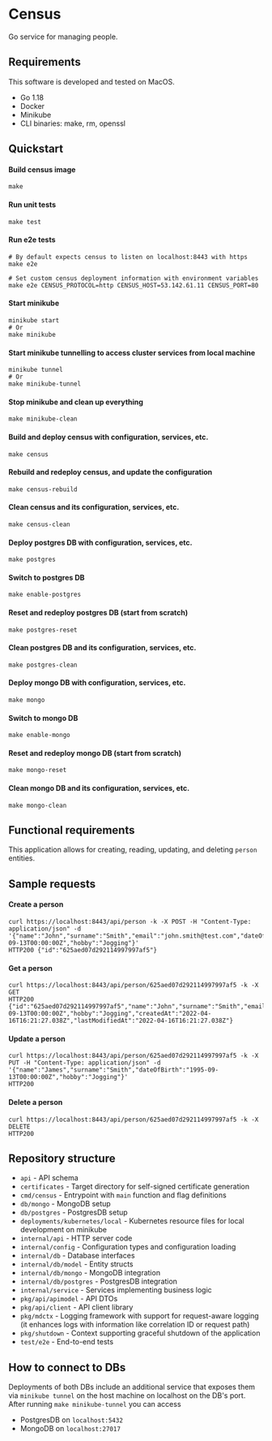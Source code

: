 # Census

Go service for managing people.

## Requirements

This software is developed and tested on MacOS.

- Go 1.18
- Docker
- Minikube
- CLI binaries: make, rm, openssl

## Quickstart

#### Build census image

```shell
make
```

#### Run unit tests

```shell
make test
```

#### Run e2e tests

```shell
# By default expects census to listen on localhost:8443 with https
make e2e

# Set custom census deployment information with environment variables
make e2e CENSUS_PROTOCOL=http CENSUS_HOST=53.142.61.11 CENSUS_PORT=80
```

#### Start minikube

```shell
minikube start
# Or
make minikube
```

#### Start minikube tunnelling to access cluster services from local machine

```shell
minikube tunnel
# Or 
make minikube-tunnel
```

#### Stop minikube and clean up everything

```shell
make minikube-clean
```

#### Build and deploy census with configuration, services, etc.

```shell
make census
```

#### Rebuild and redeploy census, and update the configuration

```shell
make census-rebuild
```

#### Clean census and its configuration, services, etc.

```shell
make census-clean
```

#### Deploy postgres DB with configuration, services, etc.

```shell
make postgres
```

#### Switch to postgres DB

```shell
make enable-postgres
```

#### Reset and redeploy postgres DB (start from scratch)

```shell
make postgres-reset
```

#### Clean postgres DB and its configuration, services, etc.

```shell
make postgres-clean
```

#### Deploy mongo DB with configuration, services, etc.

```shell
make mongo
```

#### Switch to mongo DB

```shell
make enable-mongo
```

#### Reset and redeploy mongo DB (start from scratch)

```shell
make mongo-reset
```

#### Clean mongo DB and its configuration, services, etc.

```shell
make mongo-clean
```

## Functional requirements

This application allows for creating, reading, updating, and deleting `person` entities.

## Sample requests

#### Create a person

```shell
curl https://localhost:8443/api/person -k -X POST -H "Content-Type: application/json" -d '{"name":"John","surname":"Smith","email":"john.smith@test.com","dateOfBirth":"1995-09-13T00:00:00Z","hobby":"Jogging"}'
HTTP200 {"id":"625aed07d292114997997af5"}
```

#### Get a person

```shell
curl https://localhost:8443/api/person/625aed07d292114997997af5 -k -X GET
HTTP200 {"id":"625aed07d292114997997af5","name":"John","surname":"Smith","email":"john.smith@test.com","dateOfBirth":"1995-09-13T00:00:00Z","hobby":"Jogging","createdAt":"2022-04-16T16:21:27.038Z","lastModifiedAt":"2022-04-16T16:21:27.038Z"}
```

#### Update a person

```shell
curl https://localhost:8443/api/person/625aed07d292114997997af5 -k -X PUT -H "Content-Type: application/json" -d '{"name":"James","surname":"Smith","dateOfBirth":"1995-09-13T00:00:00Z","hobby":"Jogging"}'
HTTP200
```

#### Delete a person

```shell
curl https://localhost:8443/api/person/625aed07d292114997997af5 -k -X DELETE
HTTP200
```

## Repository structure

- `api` - API schema
- `certificates` - Target directory for self-signed certificate generation
- `cmd/census` - Entrypoint with `main` function and flag definitions
- `db/mongo` - MongoDB setup
- `db/postgres` - PostgresDB setup
- `deployments/kubernetes/local` - Kubernetes resource files for local development on minikube
- `internal/api` - HTTP server code
- `internal/config` - Configuration types and configuration loading
- `internal/db` - Database interfaces
- `internal/db/model` - Entity structs
- `internal/db/mongo` - MongoDB integration
- `internal/db/postgres` - PostgresDB integration
- `internal/service` - Services implementing business logic
- `pkg/api/apimodel` - API DTOs
- `pkg/api/client` - API client library
- `pkg/mdctx` - Logging framework with support for request-aware logging (it enhances logs with information like
  correlation ID or request path)
- `pkg/shutdown` - Context supporting graceful shutdown of the application
- `test/e2e` - End-to-end tests


## How to connect to DBs

Deployments of both DBs include an additional service that exposes them via `minikube tunnel` on the host machine on localhost on the DB's port.
After running `make minikube-tunnel` you can access
- PostgresDB on `localhost:5432`
- MongoDB on `localhost:27017`
